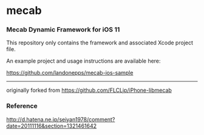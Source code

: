 mecab
=====
### Mecab Dynamic Framework for iOS 11

This repository only contains the framework and associated Xcode project file.

An example project and usage instructions are available here:

https://github.com/landonepps/mecab-ios-sample

***

originally forked from
https://github.com/FLCLjp/iPhone-libmecab

### Reference
http://d.hatena.ne.jp/seiyan1978/comment?date=20111116&section=1321461642
